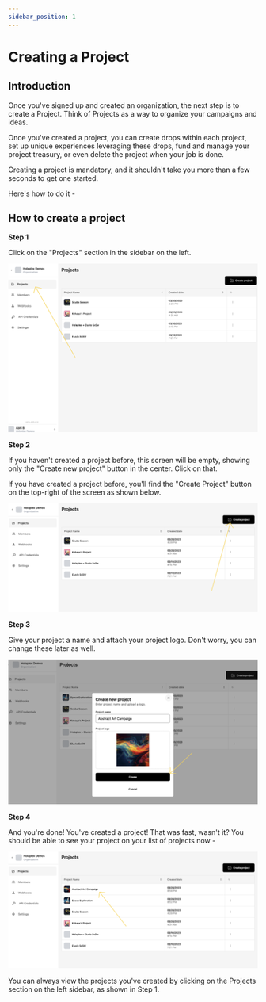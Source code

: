 ```yaml
---
sidebar_position: 1
---
```

Creating a Project
==================

Introduction
------------

Once you've signed up and created an organization, the next step is to create a Project. Think of Projects as a way to organize your campaigns and ideas.

Once you've created a project, you can create drops within each project, set up unique experiences leveraging these drops, fund and manage your project treasury, or even delete the project when your job is done.

Creating a project is mandatory, and it shouldn't take you more than a few seconds to get one started.

Here's how to do it -

How to create a project
-----------------------

**Step 1**

Click on the "Projects" section in the sidebar on the left.

![Click on Projects](./Projects-Sidebar.png)

**Step 2**

If you haven't created a project before, this screen will be empty, showing only the "Create new project" button in the center. Click on that.

If you have created a project before, you'll find the "Create Project" button on the top-right of the screen as shown below.

![Click on Projects](./Create-project-button.png)

**Step 3**

Give your project a name and attach your project logo. Don't worry, you can change these later as well.

![Name and Logo](./Enter%20name%20%26%20logo.png)

**Step 4**

And you're done! You've created a project! That was fast, wasn't it? 
You should be able to see your project on your list of projects now -

![Created the Project](./Done-project-creation.png)

You can always view the projects you've created by clicking on the Projects section on the left sidebar, as shown in Step 1.